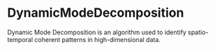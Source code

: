 # DynamicModeDecomposition
Dynamic Mode Decomposition is an algorithm used to identify spatio-temporal coherent patterns in high-dimensional data.
